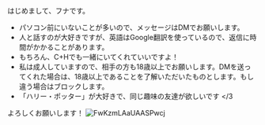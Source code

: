はじめまして、フナです。

*   パソコン前にいないことが多いので、メッセージはDMでお願いします。
*   人と話すのが大好きですが、英語はGoogle翻訳を使っているので、返信に時間がかかることがあります。
*   もちろん、C+Hでも一緒にいてくれていいですよ！
*   私は成人していますので、相手の方も18歳以上でお願いします。DMを送ってくれた場合は、18歳以上であることを了解いただいたものとします。もし違う場合はブロックします。
*   「ハリー・ポッター」が大好きで、同じ趣味の友達が欲しいです </3

よろしくお願いします！
![FwKzmLAaUAASPwcj](https://github.com/user-attachments/assets/e785fda1-bff2-4f36-acf0-82859853e28d)
